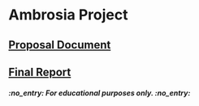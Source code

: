 # Ambrosia Project 

<h2>
  <a href="Proposal document.pdf">Proposal Document</a>
</h2>

<h2>
  <a href=" ITP2020_S2_05_G2.pdf">Final Report</a>
</h2>

<h5>
	:no_entry: For educational purposes only. :no_entry:
</h5>



